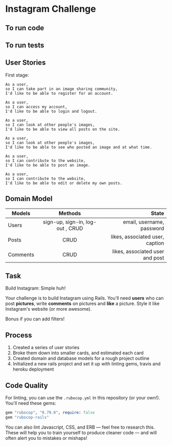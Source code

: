 Instagram Challenge
===================

## To run code

## To run tests


## User Stories

First stage:

```
As a user,
so I can take part in an image sharing community,
I'd like to be able to register for an account.

As a user,
so I can access my account,
I'd like to be able to login and logout.

As a user,
so I can look at other people's images,
I'd like to be able to view all posts on the site.

As a user,
so I can look at other people's images,
I'd like to be able to see who posted an image and at what time.

As a user,
so I can contribute to the website,
I'd like to be able to post an image.

As a user,
so I can contribute to the website,
I'd like to be able to edit or delete my own posts.
```

## Domain Model

| Models        | Methods          | State  |
| ------------- |:-------------:| -----:|
| Users    | sign-up, sign-in, log-out , CRUD | email, username, password |
| Posts     | CRUD     |   likes, associated user, caption |
| Comments | CRUD      |    likes, associated user and post |

## Task

Build Instagram: Simple huh!

Your challenge is to build Instagram using Rails. You'll need **users** who can post **pictures**, write **comments** on pictures and **like** a picture. Style it like Instagram's website (or more awesome).

Bonus if you can add filters!

## Process

1. Created a series of user stories
2. Broke them down into smaller cards, and estimated each card
3. Created domain and database models for a rough project outline
4. Initialized a new rails project and set it up with linting gems, travis and heroku deployment


## Code Quality

For linting, you can use the `.rubocop.yml` in this repository (or your own!).
You'll need these gems:

```ruby
gem "rubocop", "0.79.0", require: false
gem "rubocop-rails"
```

You can also lint Javascript, CSS, and ERB — feel free to research this. These
will help you to train yourself to produce cleaner code — and will often alert
you to mistakes or mishaps!
